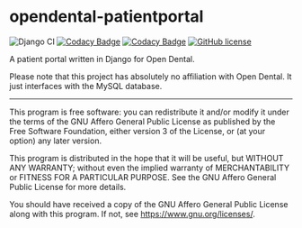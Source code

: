 # opendental-patientportal

![Django CI](https://github.com/etnguyen03/opendental-patientportal/workflows/Django%20CI/badge.svg) [![Codacy Badge](https://app.codacy.com/project/badge/Grade/ddf35206d7a74342b11d95b61ad4e36d)](https://www.codacy.com/manual/etnguyen03/opendental-patientportal?utm_source=github.com&amp;utm_medium=referral&amp;utm_content=etnguyen03/opendental-patientportal&amp;utm_campaign=Badge_Grade) [![Codacy Badge](https://app.codacy.com/project/badge/Coverage/ddf35206d7a74342b11d95b61ad4e36d)](https://www.codacy.com/manual/etnguyen03/opendental-patientportal?utm_source=github.com&amp;utm_medium=referral&amp;utm_content=etnguyen03/opendental-patientportal&amp;utm_campaign=Badge_Coverage) [![GitHub license](https://img.shields.io/github/license/etnguyen03/opendental-patientportal)](https://github.com/etnguyen03/opendental-patientportal)

A patient portal written in Django for Open Dental.

Please note that this project has absolutely no affiliation with Open Dental. It just interfaces with the MySQL database.

---

This program is free software: you can redistribute it and/or modify
it under the terms of the GNU Affero General Public License as published by
the Free Software Foundation, either version 3 of the License, or
(at your option) any later version.

This program is distributed in the hope that it will be useful,
but WITHOUT ANY WARRANTY; without even the implied warranty of
MERCHANTABILITY or FITNESS FOR A PARTICULAR PURPOSE.  See the
GNU Affero General Public License for more details.

You should have received a copy of the GNU Affero General Public License
along with this program.  If not, see <https://www.gnu.org/licenses/>.
